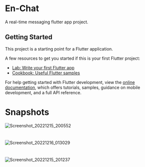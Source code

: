 # En-Chat

A real-time messaging flutter app project.

## Getting Started

This project is a starting point for a Flutter application.

A few resources to get you started if this is your first Flutter project:

- [Lab: Write your first Flutter app](https://docs.flutter.dev/get-started/codelab)
- [Cookbook: Useful Flutter samples](https://docs.flutter.dev/cookbook)

For help getting started with Flutter development, view the
[online documentation](https://docs.flutter.dev/), which offers tutorials,
samples, guidance on mobile development, and a full API reference.

# Snapshots

![Screenshot_20221215_200552](https://user-images.githubusercontent.com/95767150/209707912-23445b97-6424-4dec-99fe-a037b9d8af6b.jpg)
# 
![Screenshot_20221216_013029](https://user-images.githubusercontent.com/95767150/209707947-e86a6406-32fe-417c-b12b-d9bdf31c0076.jpg)
#
![Screenshot_20221215_201237](https://user-images.githubusercontent.com/95767150/209708138-432dc730-541c-493e-85a3-d17a3c8511c1.jpg)

